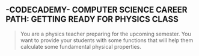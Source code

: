 ## -CODECADEMY- COMPUTER SCIENCE CAREER PATH: GETTING READY FOR PHYSICS CLASS
> You are a physics teacher preparing for the upcoming semester. You want to provide your students with some functions that will help them calculate some fundamental physical properties.